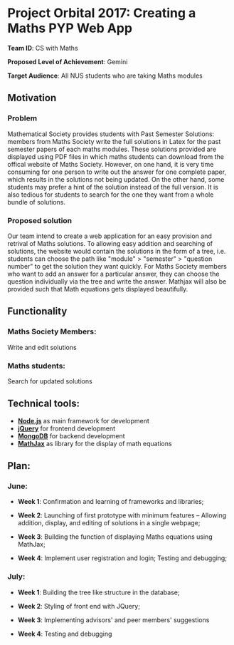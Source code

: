 # Project Orbital 2017: Creating a Maths PYP Web App

**Team ID**: CS with Maths 
 
**Proposed Level of Achievement**: Gemini 
 
**Target Audience**: All NUS students who are taking Maths modules 
 
## Motivation

### Problem 

Mathematical Society provides students with Past Semester Solutions: members from Maths Society write the full solutions in Latex for the past semester papers of each maths modules. These solutions provided are displayed using PDF files in which maths students can download from the offical website of Maths Society. However, on one hand, it is very time consuming for one person to write out the answer for one complete paper, which results in the solutions not being updated. On the other hand, some students may prefer a hint of the solution instead of the full version. It is also tedious for students to search for the one they want from a whole bundle of solutions. 
 
### Proposed solution 

Our team intend to create a web application for an easy provision and retrival of Maths solutions. To allowing easy addition and searching of solutions, the website would contain the solutions in the form of a tree, i.e. students can choose the path like "module" > "semester" > "question number" to get the solution they want quickly. 
For Maths Society members who want to add an answer for a particular answer, they can choose the question individually via the tree and write the answer. Mathjax will also be provided such that Math equations gets displayed beautifully.
 
## Functionality 

### Maths Society Members: 
Write and edit solutions 

### Maths students: 
Search for updated solutions
 
## Technical tools: 

* **[Node.js](https://nodejs.org/en/)** as main framework for development
* **[jQuery](https://jquery.com/)** for frontend development
* **[MongoDB](https://www.mongodb.com/)** for backend development
* **[MathJax](https://www.mathjax.org/)** as library for the display of math equations
 
## Plan:  

### June: 

* **Week 1**: Confirmation and learning of frameworks and libraries;

* **Week 2**: Launching of first prototype with minimum features – Allowing addition, display, and editing of solutions in a single webpage;

* **Week 3**: Building the function of displaying Maths equations using MathJax;

* **Week 4**: Implement user registration and login; Testing and debugging;

### July: 

* **Week 1**: Building the tree like structure in the database;

* **Week 2**: Styling of front end with JQuery; 

* **Week 3**: Implementing advisors' and peer members' suggestions 

* **Week 4**: Testing and debugging 
 
